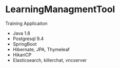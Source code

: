 # LearningManagmentTool

Training Applicaiton
 - Java 1.8
 - Postgresql 9.4
 - SpringBoot
 - Hibernate, JPA, Thymeleaf
 - HikariCP
 - Elasticsearch, killerchat, vncserver
